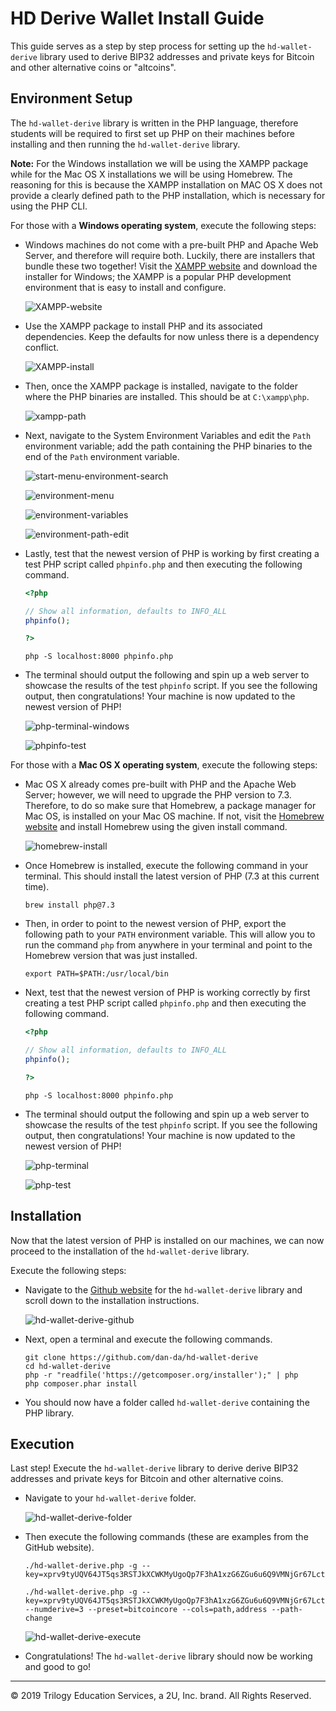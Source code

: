 # HD Derive Wallet Install Guide

This guide serves as a step by step process for setting up the `hd-wallet-derive` library used to derive BIP32 addresses and private keys for Bitcoin and other alternative coins or "altcoins".

## Environment Setup

The `hd-wallet-derive` library is written in the PHP language, therefore students will be required to first set up PHP on their machines before installing and then running the `hd-wallet-derive` library.

**Note:** For the Windows installation we will be using the XAMPP package while for the Mac OS X installations we will be using Homebrew. The reasoning for this is because the XAMPP installation on MAC OS X does not provide a clearly defined path to the PHP installation, which is necessary for using the PHP CLI.

For those with a **Windows operating system**, execute the following steps:

* Windows machines do not come with a pre-built PHP and Apache Web Server, and therefore will require both. Luckily, there are installers that bundle these two together! Visit the [XAMPP website](https://www.apachefriends.org/index.html) and download the installer for Windows; the XAMPP is a popular PHP development environment that is easy to install and configure.

  ![XAMPP-website](Images/XAMPP-website.png)

* Use the XAMPP package to install PHP and its associated dependencies. Keep the defaults for now unless there is a dependency conflict.

  ![XAMPP-install](Images/XAMPP-install.PNG)

* Then, once the XAMPP package is installed, navigate to the folder where the PHP binaries are installed. This should be at `C:\xampp\php`.

  ![xampp-path](Images/xampp-path.PNG)

* Next, navigate to the System Environment Variables and edit the `Path` environment variable; add the path containing the PHP binaries to the end of the `Path` environment variable.

  ![start-menu-environment-search](Images/start-menu-environment-search.PNG)

  ![environment-menu](environment-menu.PNG)

  ![environment-variables](Images/environment-variables.PNG)

  ![environment-path-edit](Images/environment-path-edit.PNG)

* Lastly, test that the newest version of PHP is working by first creating a test PHP script called `phpinfo.php` and then executing the following command.

  ```php
  <?php
  
  // Show all information, defaults to INFO_ALL
  phpinfo();

  ?>
  ```

  ```shell
  php -S localhost:8000 phpinfo.php
  ```

* The terminal should output the following and spin up a web server to showcase the results of the test `phpinfo` script. If you see the following output, then congratulations! Your machine is now updated to the newest version of PHP!

  ![php-terminal-windows](Images/php-terminal-windows.PNG)

  ![phpinfo-test](Images/phpinfo-test.PNG)

For those with a **Mac OS X operating system**, execute the following steps:

* Mac OS X already comes pre-built with PHP and the Apache Web Server; however, we will need to upgrade the PHP version to 7.3. Therefore, to do so make sure that Homebrew, a package manager for Mac OS, is installed on your Mac OS machine. If not, visit the [Homebrew website](https://brew.sh/) and install Homebrew using the given install command.

  ![homebrew-install](Images/homebrew-install.png)

* Once Homebrew is installed, execute the following command in your terminal. This should install the latest version of PHP (7.3 at this current time).

  ```shell
  brew install php@7.3
  ```

* Then, in order to point to the newest version of PHP, export the following path to your `PATH` environment variable. This will allow you to run the command `php` from anywhere in your terminal and point to the Homebrew version that was just installed.

  ```shell
  export PATH=$PATH:/usr/local/bin
  ```

* Next, test that the newest version of PHP is working correctly by first creating a test PHP script called `phpinfo.php` and then executing the following command.

  ```php
  <?php
  
  // Show all information, defaults to INFO_ALL
  phpinfo();

  ?>
  ```

  ```shell
  php -S localhost:8000 phpinfo.php
  ```

* The terminal should output the following and spin up a web server to showcase the results of the test `phpinfo` script. If you see the following output, then congratulations! Your machine is now updated to the newest version of PHP!

  ![php-terminal](Images/php-terminal.png)

  ![php-test](Images/php-test.png)

## Installation

Now that the latest version of PHP is installed on our machines, we can now proceed to the installation of the `hd-wallet-derive` library.

Execute the following steps:

* Navigate to the [Github website](https://github.com/dan-da/hd-wallet-derive) for the `hd-wallet-derive` library and scroll down to the installation instructions.

  ![hd-wallet-derive-github](Images/hd-wallet-derive-github.png)

* Next, open a terminal and execute the following commands.

  ```shell
  git clone https://github.com/dan-da/hd-wallet-derive
  cd hd-wallet-derive
  php -r "readfile('https://getcomposer.org/installer');" | php
  php composer.phar install
  ```

* You should now have a folder called `hd-wallet-derive` containing the PHP library.

## Execution

Last step! Execute the `hd-wallet-derive` library to derive derive BIP32 addresses and private keys for Bitcoin and other alternative coins.

* Navigate to your `hd-wallet-derive` folder.

  ![hd-wallet-derive-folder](Images/hd-wallet-derive-folder.png)

* Then execute the following commands (these are examples from the GitHub website).

  ```shell
  ./hd-wallet-derive.php -g --key=xprv9tyUQV64JT5qs3RSTJkXCWKMyUgoQp7F3hA1xzG6ZGu6u6Q9VMNjGr67Lctvy5P8oyaYAL9CAWrUE9i6GoNMKUga5biW6Hx4tws2six3b9c
  ```

  ```shell
  ./hd-wallet-derive.php -g --key=xprv9tyUQV64JT5qs3RSTJkXCWKMyUgoQp7F3hA1xzG6ZGu6u6Q9VMNjGr67Lctvy5P8oyaYAL9CAWrUE9i6GoNMKUga5biW6Hx4tws2six3b9c --numderive=3 --preset=bitcoincore --cols=path,address --path-change
  ```

  ![hd-wallet-derive-execute](Images/hd-wallet-derive-execute.png)

* Congratulations! The `hd-wallet-derive` library should now be working and good to go!

---

© 2019 Trilogy Education Services, a 2U, Inc. brand. All Rights Reserved.
